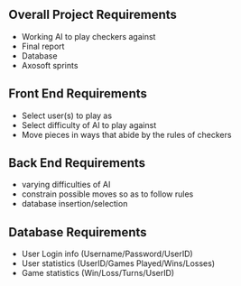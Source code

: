 ## Overall Project Requirements
* Working AI to play checkers against
* Final report
* Database 
* Axosoft sprints

## Front End Requirements
* Select user(s) to play as
* Select difficulty of AI to play against
* Move pieces in ways that abide by the rules of checkers

## Back End Requirements
* varying difficulties of AI
* constrain possible moves so as to follow rules
* database insertion/selection

## Database Requirements
* User Login info (Username/Password/UserID)
* User statistics (UserID/Games Played/Wins/Losses)
* Game statistics (Win/Loss/Turns/UserID)

